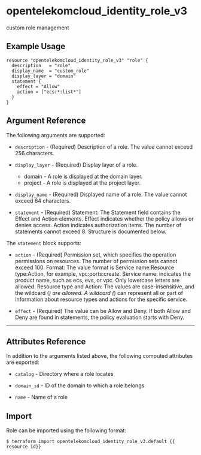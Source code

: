 # opentelekomcloud_identity_role_v3

custom role management

## Example Usage

```hcl
resource "opentelekomcloud_identity_role_v3" "role" {
  description   = "role"
  display_name  = "custom_role"
  display_layer = "domain"
  statement {
    effect = "Allow"
    action = ["ecs:*:list*"]
  }
}
```

## Argument Reference

The following arguments are supported:

* `description` - (Required) Description of a role. The value cannot exceed 256 characters.

* `display_layer` - (Required) Display layer of a role.
  * domain - A role is displayed at the domain layer.
  * project - A role is displayed at the project layer.

* `display_name` - (Required) Displayed name of a role. The value cannot exceed 64 characters.

* `statement` - (Required) Statement: The Statement field contains the Effect and Action
  elements. Effect indicates whether the policy allows or denies
  access. Action indicates authorization items. The number of
  statements cannot exceed 8. Structure is documented below.

The `statement` block supports:

* `action` - (Required) Permission set, which specifies the operation permissions on
  resources. The number of permission sets cannot exceed 100.
  Format:  The value format is Service name:Resource type:Action,
  for example, vpc:ports:create.  Service name: indicates the
  product name, such as ecs, evs, or vpc. Only lowercase letters
  are allowed.  Resource type and Action: The values are
  case-insensitive, and the wildcard (*) are allowed. A wildcard
  (*) can represent all or part of information about resource
  types and actions for the specific service.

* `effect` - (Required) The value can be Allow and Deny. If both Allow and Deny are
  found in statements, the policy evaluation starts with Deny.

- - -

## Attributes Reference

In addition to the arguments listed above, the following computed attributes are exported:

* `catalog` - Directory where a role locates

* `domain_id` - ID of the domain to which a role belongs

* `name` - Name of a role

## Import

Role can be imported using the following format:

```
$ terraform import opentelekomcloud_identity_role_v3.default {{ resource id}}
```
